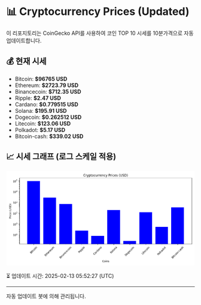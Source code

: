 
# 📊 Cryptocurrency Prices (Updated)

이 리포지토리는 CoinGecko API를 사용하여 코인 TOP 10 시세를 10분가격으로 자동 업데이트합니다.

## 💰 현재 시세
- Bitcoin: **$96765 USD**
- Ethereum: **$2723.79 USD**
- Binancecoin: **$712.35 USD**
- Ripple: **$2.47 USD**
- Cardano: **$0.779515 USD**
- Solana: **$195.91 USD**
- Dogecoin: **$0.262512 USD**
- Litecoin: **$123.06 USD**
- Polkadot: **$5.17 USD**
- Bitcoin-cash: **$339.02 USD**

## 📈 시세 그래프 (로그 스케일 적용)
![Crypto Prices](crypto_prices.png)

⏳ 업데이트 시간: 2025-02-13 05:52:27 (UTC)

---
자동 업데이트 봇에 의해 관리됩니다.
